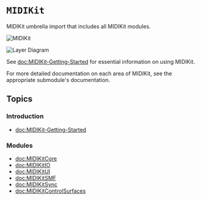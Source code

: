 # ``MIDIKit``

MIDIKit umbrella import that includes all MIDIKit modules.

![MIDIKit](midikit-banner.png)

![Layer Diagram](midikit-diagram.svg)

See <doc:MIDIKit-Getting-Started> for essential information on using MIDIKit.

For more detailed documentation on each area of MIDIKit, see the appropriate submodule's documentation.

## Topics

### Introduction

- <doc:MIDIKit-Getting-Started>

### Modules

- <doc:MIDIKitCore>
- <doc:MIDIKitIO>
- <doc:MIDIKitUI>
- <doc:MIDIKitSMF>
- <doc:MIDIKitSync>
- <doc:MIDIKitControlSurfaces>
